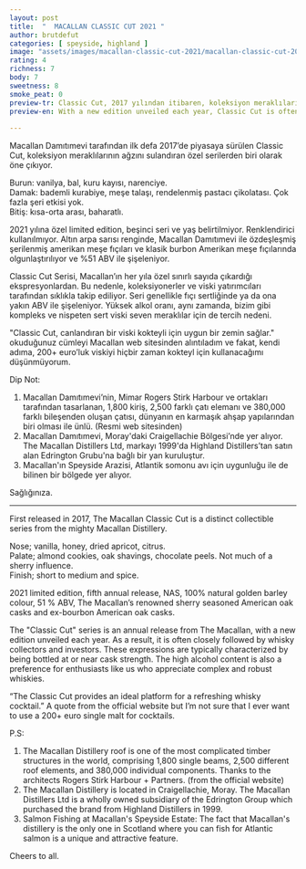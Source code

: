 ```yaml
---
layout: post
title:  "  MACALLAN CLASSIC CUT 2021 "
author: brutdefut
categories: [ speyside, highland ]
image: "assets/images/macallan-classic-cut-2021/macallan-classic-cut-2021.JPG"
rating: 4
richness: 7
body: 7
sweetness: 8
smoke_peat: 0
preview-tr: Classic Cut, 2017 yılından itibaren, koleksiyon meraklılarının ağzını sulandıran özel serilerden biri.                    
preview-en: With a new edition unveiled each year, Classic Cut is often closely followed by whisky collectors and investors.            
     
---
```


Macallan Damıtımevi tarafından ilk defa 2017’de piyasaya sürülen Classic Cut, koleksiyon meraklılarının ağzını sulandıran özel serilerden biri olarak öne çıkıyor.  

Burun: vanilya, bal, kuru kayısı, narenciye.  
Damak: bademli kurabiye, meşe talaşı, rendelenmiş pastacı çikolatası. Çok fazla şeri etkisi yok.  
Bitiş: kısa-orta arası, baharatlı.  

2021 yılına özel limited edition, beşinci seri ve yaş belirtilmiyor. Renklendirici kullanılmıyor. Altın arpa sarısı renginde, Macallan Damıtımevi ile özdeşleşmiş şerilenmiş amerikan meşe fıçıları ve klasik burbon Amerikan meşe fıçılarında olgunlaştırılıyor ve %51 ABV ile şişeleniyor.  

Classic Cut Serisi, Macallan’ın her yıla özel sınırlı sayıda çıkardığı ekspresyonlardan. Bu nedenle, koleksiyonerler ve viski yatırımcıları tarafından sıklıkla takip ediliyor. Seri genellikle fıçı sertliğinde ya da ona yakın ABV ile şişeleniyor. Yüksek alkol oranı, aynı zamanda, bizim gibi kompleks ve nispeten sert viski seven meraklılar için de tercih nedeni.  

"Classic Cut, canlandıran bir viski kokteyli için uygun bir zemin sağlar." okuduğunuz cümleyi Macallan web sitesinden alıntıladım ve fakat, kendi adıma, 200+ euro’luk viskiyi hiçbir zaman kokteyl için kullanacağımı düşünmüyorum.  

Dip Not:  
1. Macallan Damıtımevi’nin, Mimar Rogers Stirk Harbour ve ortakları tarafından tasarlanan, 1,800 kiriş, 2,500 farklı çatı elemanı ve 380,000 farklı bileşenden oluşan çatısı, dünyanın en karmaşık ahşap yapılarından biri olması ile ünlü. (Resmi web sitesinden)  
2. Macallan Damıtımevi, Moray'daki Craigellachie Bölgesi’nde yer alıyor. The Macallan Distillers Ltd, markayı 1999'da Highland Distillers’tan satın alan Edrington Grubu'na bağlı bir yan kuruluştur.  
3. Macallan'ın Speyside Arazisi, Atlantik somonu avı için uygunluğu ile de bilinen bir bölgede yer alıyor.   

Sağlığınıza.                    
   
-----------------------------------------------

<p id="english"></p>

First released in 2017, The Macallan Classic Cut is a distinct collectible series from the mighty Macallan Distillery.  

Nose; vanilla, honey, dried apricot, citrus.   
Palate; almond cookies, oak shavings, chocolate peels. Not much of a sherry influence.  
Finish; short to medium and spice.  

2021 limited edition, fifth annual release, NAS, 100% natural golden barley colour, 51 % ABV, The Macallan’s renowned sherry seasoned American oak casks and ex-bourbon American oak casks.  

The "Classic Cut" series is an annual release from The Macallan, with a new edition unveiled each year. As a result, it is often closely followed by whisky collectors and investors. These expressions are typically characterized by being bottled at or near cask strength. The high alcohol content is also a preference for enthusiasts like us who appreciate complex and robust whiskies.  

“The Classic Cut provides an ideal platform for a refreshing whisky cocktail.” A quote from the official website but I’m not sure that I ever want to use a 200+ euro single malt for cocktails.  

P.S:  
1. The Macallan Distillery roof is one of the most complicated timber structures in the world, comprising 1,800 single beams, 2,500 different roof elements, and 380,000 individual components. Thanks to the architects Rogers Stirk Harbour + Partners. (from the official website)   
2. The Macallan Distillery is located in Craigellachie, Moray. The Macallan Distillers Ltd is a wholly owned subsidiary of the Edrington Group which purchased the brand from Highland Distillers in 1999.  
3. Salmon Fishing at Macallan's Speyside Estate: The fact that Macallan's distillery is the only one in Scotland where you can fish for Atlantic salmon is a unique and attractive feature.  

Cheers to all.  
  
